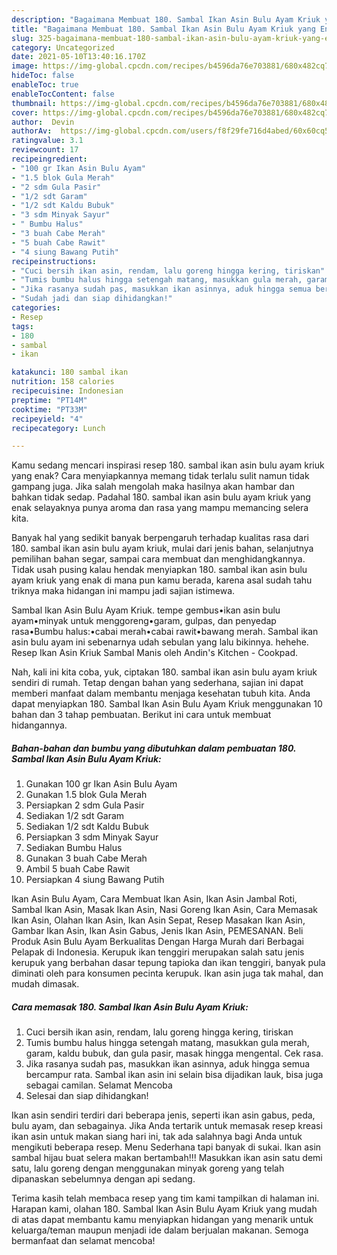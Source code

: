 ```yaml
---
description: "Bagaimana Membuat 180. Sambal Ikan Asin Bulu Ayam Kriuk yang Enak"
title: "Bagaimana Membuat 180. Sambal Ikan Asin Bulu Ayam Kriuk yang Enak"
slug: 325-bagaimana-membuat-180-sambal-ikan-asin-bulu-ayam-kriuk-yang-enak
category: Uncategorized
date: 2021-05-10T13:40:16.170Z
image: https://img-global.cpcdn.com/recipes/b4596da76e703881/680x482cq70/180-sambal-ikan-asin-bulu-ayam-kriuk-foto-resep-utama.jpg
hideToc: false
enableToc: true
enableTocContent: false
thumbnail: https://img-global.cpcdn.com/recipes/b4596da76e703881/680x482cq70/180-sambal-ikan-asin-bulu-ayam-kriuk-foto-resep-utama.jpg
cover: https://img-global.cpcdn.com/recipes/b4596da76e703881/680x482cq70/180-sambal-ikan-asin-bulu-ayam-kriuk-foto-resep-utama.jpg
author:  Devin
authorAv:  https://img-global.cpcdn.com/users/f8f29fe716d4abed/60x60cq50/avatar.jpg
ratingvalue: 3.1
reviewcount: 17
recipeingredient:
- "100 gr Ikan Asin Bulu Ayam"
- "1.5 blok Gula Merah"
- "2 sdm Gula Pasir"
- "1/2 sdt Garam"
- "1/2 sdt Kaldu Bubuk"
- "3 sdm Minyak Sayur"
- " Bumbu Halus"
- "3 buah Cabe Merah"
- "5 buah Cabe Rawit"
- "4 siung Bawang Putih"
recipeinstructions:
- "Cuci bersih ikan asin, rendam, lalu goreng hingga kering, tiriskan"
- "Tumis bumbu halus hingga setengah matang, masukkan gula merah, garam, kaldu bubuk, dan gula pasir, masak hingga mengental. Cek rasa."
- "Jika rasanya sudah pas, masukkan ikan asinnya, aduk hingga semua bercampur rata. Sambal ikan asin ini selain bisa dijadikan lauk, bisa juga sebagai camilan. Selamat Mencoba"
- "Sudah jadi dan siap dihidangkan!"
categories:
- Resep
tags:
- 180
- sambal
- ikan

katakunci: 180 sambal ikan 
nutrition: 158 calories
recipecuisine: Indonesian
preptime: "PT14M"
cooktime: "PT33M"
recipeyield: "4"
recipecategory: Lunch

---
```



Kamu sedang mencari inspirasi resep 180. sambal ikan asin bulu ayam kriuk yang enak? Cara menyiapkannya memang tidak terlalu sulit namun tidak gampang juga. Jika salah mengolah maka hasilnya akan hambar dan bahkan tidak sedap. Padahal 180. sambal ikan asin bulu ayam kriuk yang enak selayaknya punya aroma dan rasa yang mampu memancing selera kita.


Banyak hal yang sedikit banyak berpengaruh terhadap kualitas rasa dari 180. sambal ikan asin bulu ayam kriuk, mulai dari jenis bahan, selanjutnya pemilihan bahan segar, sampai cara membuat dan menghidangkannya. Tidak usah pusing kalau hendak menyiapkan 180. sambal ikan asin bulu ayam kriuk yang enak di mana pun kamu berada, karena asal sudah tahu triknya maka hidangan ini mampu jadi sajian istimewa.

Sambal Ikan Asin Bulu Ayam Kriuk. tempe gembus•ikan asin bulu ayam•minyak untuk menggoreng•garam, gulpas, dan penyedap rasa•Bumbu halus:•cabai merah•cabai rawit•bawang merah. Sambal ikan asin bulu ayam ini sebenarnya udah sebulan yang lalu bikinnya. hehehe. Resep Ikan Asin Kriuk Sambal Manis oleh Andin&#39;s Kitchen - Cookpad.


Nah, kali ini kita coba, yuk, ciptakan 180. sambal ikan asin bulu ayam kriuk sendiri di rumah. Tetap dengan bahan yang sederhana, sajian ini dapat memberi manfaat dalam membantu menjaga kesehatan tubuh kita. Anda dapat menyiapkan 180. Sambal Ikan Asin Bulu Ayam Kriuk menggunakan 10 bahan dan 3 tahap pembuatan. Berikut ini cara untuk membuat hidangannya.

<!--inarticleads1-->

##### Bahan-bahan dan bumbu yang dibutuhkan dalam pembuatan 180. Sambal Ikan Asin Bulu Ayam Kriuk:

1. Gunakan 100 gr Ikan Asin Bulu Ayam
1. Gunakan 1.5 blok Gula Merah
1. Persiapkan 2 sdm Gula Pasir
1. Sediakan 1/2 sdt Garam
1. Sediakan 1/2 sdt Kaldu Bubuk
1. Persiapkan 3 sdm Minyak Sayur
1. Sediakan  Bumbu Halus
1. Gunakan 3 buah Cabe Merah
1. Ambil 5 buah Cabe Rawit
1. Persiapkan 4 siung Bawang Putih


Ikan Asin Bulu Ayam, Cara Membuat Ikan Asin, Ikan Asin Jambal Roti, Sambal Ikan Asin, Masak Ikan Asin, Nasi Goreng Ikan Asin, Cara Memasak Ikan Asin, Olahan Ikan Asin, Ikan Asin Sepat, Resep Masakan Ikan Asin, Gambar Ikan Asin, Ikan Asin Gabus, Jenis Ikan Asin, PEMESANAN. Beli Produk Asin Bulu Ayam Berkualitas Dengan Harga Murah dari Berbagai Pelapak di Indonesia. Kerupuk ikan tenggiri merupakan salah satu jenis kerupuk yang berbahan dasar tepung tapioka dan ikan tenggiri, banyak pula diminati oleh para konsumen pecinta kerupuk. Ikan asin juga tak mahal, dan mudah dimasak. 

<!--inarticleads2-->

##### Cara memasak 180. Sambal Ikan Asin Bulu Ayam Kriuk:

1. Cuci bersih ikan asin, rendam, lalu goreng hingga kering, tiriskan
1. Tumis bumbu halus hingga setengah matang, masukkan gula merah, garam, kaldu bubuk, dan gula pasir, masak hingga mengental. Cek rasa.
1. Jika rasanya sudah pas, masukkan ikan asinnya, aduk hingga semua bercampur rata. Sambal ikan asin ini selain bisa dijadikan lauk, bisa juga sebagai camilan. Selamat Mencoba
1. Selesai dan siap dihidangkan!

Ikan asin sendiri terdiri dari beberapa jenis, seperti ikan asin gabus, peda, bulu ayam, dan sebagainya. Jika Anda tertarik untuk memasak resep kreasi ikan asin untuk makan siang hari ini, tak ada salahnya bagi Anda untuk mengikuti beberapa resep. Menu Sederhana tapi banyak di sukai. Ikan asin sambal hijau buat selera makan bertambah!!! Masukkan ikan asin satu demi satu, lalu goreng dengan menggunakan minyak goreng yang telah dipanaskan sebelumnya dengan api sedang. 

Terima kasih telah membaca resep yang tim kami tampilkan di halaman ini. Harapan kami, olahan 180. Sambal Ikan Asin Bulu Ayam Kriuk yang mudah di atas dapat membantu kamu menyiapkan hidangan yang menarik untuk keluarga/teman maupun menjadi ide dalam berjualan makanan. Semoga bermanfaat dan selamat mencoba!
